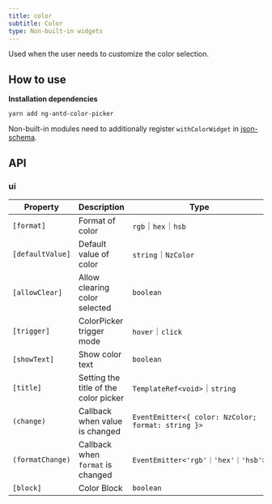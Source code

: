 ```yaml
---
title: color
subtitle: Color
type: Non-built-in widgets
---
```


Used when the user needs to customize the color selection.

## How to use

**Installation dependencies**  

`yarn add ng-antd-color-picker`

Non-built-in modules need to additionally register `withColorWidget` in [json-schema](https://github.com/ng-alain/ng-alain/blob/master/src/app/shared/json-schema/index.ts#L9).

## API

### ui

| Property | Description | Type | Default |
|----------|-------------|------|---------|
| `[format]`       | Format of color       | `rgb`｜`hex`｜`hsb`                 | `hex`     |
| `[defaultValue]` | Default value of color     | `string`｜`NzColor`                  | `false`   |
| `[allowClear]`   | Allow clearing color selected  | `boolean`                         | `false`   |
| `[trigger]`      | ColorPicker trigger mode | `hover`｜`click`                   | `click`   |
| `[showText]`      | Show color text     | `boolean`                         | `false`   |
| `[title]`      | Setting the title of the color picker | `TemplateRef<void>`｜`string`      | -         |
| `(change)`     | Callback when value is changed    | `EventEmitter<{ color: NzColor; format: string }>`            | -         |
| `(formatChange)`      | Callback when `format` is changed      | `EventEmitter<'rgb'｜'hex'｜'hsb'>` | -         |
| `[block]`   | Color Block  | `boolean`                         | `false`  |
